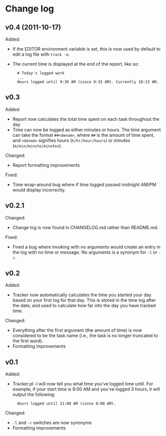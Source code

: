 # Change log

## v0.4 (2011-10-17)

Added:

* If the EDITOR environment variable is set, this is now used by default
  to edit a log file with `track -e`.

* The current time is displayed at the end of the report, like so:

        # Today's logged work
        ...
        Hours logged until 9:30 AM (since 9:15 AM). Currently 10:13 AM.

## v0.3

Added:

* Report now calculates the total time spent on each task throughout the
  day
* Time can now be logged as either minutes or hours. The time argument
  can take the format `##<denom>`, where `##` is the amount of time
  spent, and `<denom>` signifies hours (`h/hr/hour/hours`) or minutes
  (`m/min/minute/minutes`).

Changed:

* Report formatting improvements

Fixed:

* Time wrap-around bug where if time logged passed midnight AM/PM would
  display incorrectly.

## v0.2.1

Changed:

* Change log is now found in CHANGELOG.md rather than README.md.

Fixed:

* Fixed a bug where invoking with no arguments would create an entry in
  the log with no time or message. No arguments is a synonym for `-l` or
  `-r`.

## v0.2

Added:

* Tracker now automatically calculates the time you started your day
  based on your first log for that day. This is stored in the time log
  after the date, and used to calculate how far into the day you have
  tracked time.

Changed:

* Everything after the first argument (the amount of time) is now
  considered to be the task name (i.e., the task is no longer truncated
  to the first word).
* Formatting improvements

## v0.1

Added:

* Tracker.pl -l will now tell you what time you've logged time until.
  For example, if your start time is 8:00 AM and you've logged 3 hours,
  it will output the following:

        Hours logged until 11:00 AM (since 8:00 AM).

Changed:

* `-l` and `-r` switches are now synonyms
* Formatting improvements
